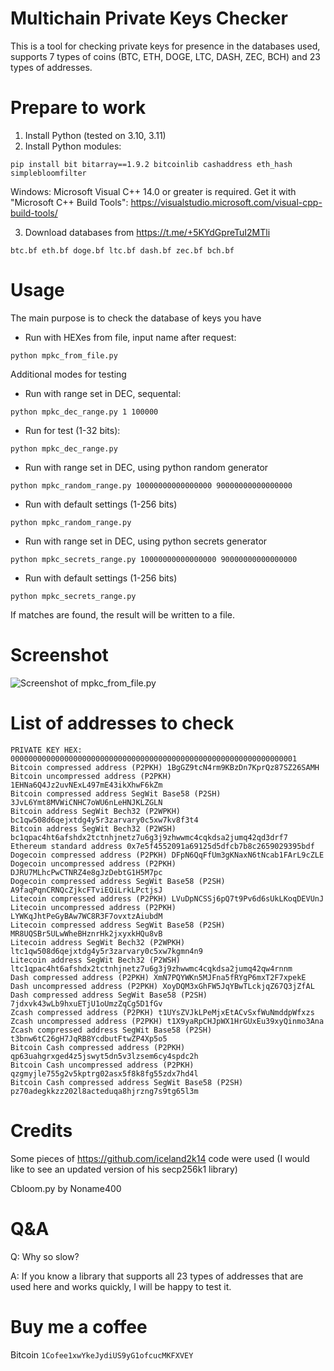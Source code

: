 # Multichain Private Keys Checker
This is a tool for checking private keys for presence in the databases used, supports 7 types of coins (BTC, ETH, DOGE, LTC, DASH, ZEC, BCH) and 23 types of addresses.

# Prepare to work
1. Install Python (tested on 3.10, 3.11)
2. Install Python modules:

```
pip install bit bitarray==1.9.2 bitcoinlib cashaddress eth_hash simplebloomfilter
```

Windows: Microsoft Visual C++ 14.0 or greater is required. Get it with "Microsoft C++ Build Tools": https://visualstudio.microsoft.com/visual-cpp-build-tools/


3. Download databases from https://t.me/+5KYdGpreTuI2MTli
```
btc.bf eth.bf doge.bf ltc.bf dash.bf zec.bf bch.bf
```

# Usage
The main purpose is to check the database of keys you have
- Run with HEXes from file, input name after request:
```
python mpkc_from_file.py
```

Additional modes for testing
- Run with range set in DEC, sequental:
```
python mpkc_dec_range.py 1 100000
```
- Run for test (1-32 bits):
```
python mpkc_dec_range.py
```
- Run with range set in DEC, using python random generator
```
python mpkc_random_range.py 10000000000000000 90000000000000000
```
- Run with default settings (1-256 bits)
```
python mpkc_random_range.py
```
- Run with range set in DEC, using python secrets generator
```
python mpkc_secrets_range.py 10000000000000000 90000000000000000
```
- Run with default settings (1-256 bits)
```
python mpkc_secrets_range.py
```

If matches are found, the result will be written to a file.

# Screenshot

![Screenshot of mpkc_from_file.py](https://github.com/seega/MultichainPrivateKeysChecker/blob/main/screenshot_mpkc_from_file.png)

# List of addresses to check 
```
PRIVATE KEY HEX: 0000000000000000000000000000000000000000000000000000000000000001
Bitcoin compressed address (P2PKH) 1BgGZ9tcN4rm9KBzDn7KprQz87SZ26SAMH
Bitcoin uncompressed address (P2PKH) 1EHNa6Q4Jz2uvNExL497mE43ikXhwF6kZm
Bitcoin compressed address SegWit Base58 (P2SH) 3JvL6Ymt8MVWiCNHC7oWU6nLeHNJKLZGLN
Bitcoin address SegWit Bech32 (P2WPKH) bc1qw508d6qejxtdg4y5r3zarvary0c5xw7kv8f3t4
Bitcoin address SegWit Bech32 (P2WSH) bc1qpac4ht6afshdx2tctnhjnetz7u6g3j9zhwwmc4cqkdsa2jumq42qd3drf7
Ethereum standard address 0x7e5f4552091a69125d5dfcb7b8c2659029395bdf
Dogecoin compressed address (P2PKH) DFpN6QqFfUm3gKNaxN6tNcab1FArL9cZLE
Dogecoin uncompressed address (P2PKH) DJRU7MLhcPwCTNRZ4e8gJzDebtG1H5M7pc
Dogecoin compressed address SegWit Base58 (P2SH) A9faqPqnCRNQcZjkcFTviEQiLrkLPctjsJ
Litecoin compressed address (P2PKH) LVuDpNCSSj6pQ7t9Pv6d6sUkLKoqDEVUnJ
Litecoin uncompressed address (P2PKH) LYWKqJhtPeGyBAw7WC8R3F7ovxtzAiubdM
Litecoin compressed address SegWit Base58 (P2SH) MR8UQSBr5ULwWheBHznrHk2jxyxkHQu8vB
Litecoin address SegWit Bech32 (P2WPKH) ltc1qw508d6qejxtdg4y5r3zarvary0c5xw7kgmn4n9
Litecoin address SegWit Bech32 (P2WSH) ltc1qpac4ht6afshdx2tctnhjnetz7u6g3j9zhwwmc4cqkdsa2jumq42qw4rnnm
Dash compressed address (P2PKH) XmN7PQYWKn5MJFna5fRYgP6mxT2F7xpekE
Dash uncompressed address (P2PKH) XoyDQM3xGhFW5JqYBwTLckjqZ67Q3jZfAL
Dash compressed address SegWit Base58 (P2SH) 7jdxvk43wLb9hxuETjU1oUmzZqCg5D1fGv
Zcash compressed address (P2PKH) t1UYsZVJkLPeMjxEtACvSxfWuNmddpWfxzs
Zcash uncompressed address (P2PKH) t1X9yaRpCHJpWX1HrGUxEu39xyQinmo3Ana
Zcash compressed address SegWit Base58 (P2SH) t3bnw6tC26gH7JqRB8YcdbutFtwZP4Xp5o5
Bitcoin Cash compressed address (P2PKH) qp63uahgrxged4z5jswyt5dn5v3lzsem6cy4spdc2h
Bitcoin Cash uncompressed address (P2PKH) qzgmyjle755g2v5kptrg02asx5f8k8fg55zdx7hd4l
Bitcoin Cash compressed address SegWit Base58 (P2SH) pz70adegkkzz202l8acteduqa8hjrzng7s9tg65l3m
```
# Credits
Some pieces of https://github.com/iceland2k14 code were used (I would like to see an updated version of his secp256k1 library)

Cbloom.py by Noname400

# Q&A
Q: Why so slow?

A: If you know a library that supports all 23 types of addresses that are used here and works quickly, I will be happy to test it.

# Buy me a coffee
Bitcoin `1Cofee1xwYkeJydiUS9yG1ofcucMKFXVEY`
